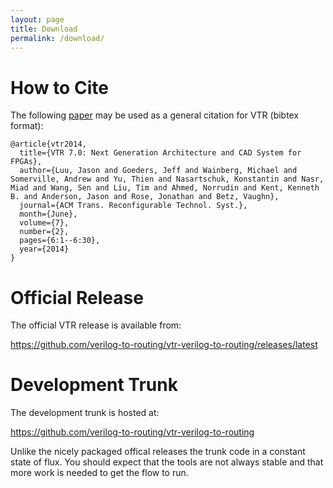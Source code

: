 ```yaml
---
layout: page
title: Download
permalink: /download/
---
```


How to Cite
===========
The following [paper](http://dx.doi.org/10.1145/2617593) may be used as a general citation for VTR (bibtex format):

    @article{vtr2014,
      title={VTR 7.0: Next Generation Architecture and CAD System for FPGAs},
      author={Luu, Jason and Goeders, Jeff and Wainberg, Michael and Somerville, Andrew and Yu, Thien and Nasartschuk, Konstantin and Nasr, Miad and Wang, Sen and Liu, Tim and Ahmed, Norrudin and Kent, Kenneth B. and Anderson, Jason and Rose, Jonathan and Betz, Vaughn},
      journal={ACM Trans. Reconfigurable Technol. Syst.},
      month={June},
      volume={7}, 
      number={2}, 
      pages={6:1--6:30}, 
      year={2014}
    }

Official Release
================

The official VTR release is available from:

<https://github.com/verilog-to-routing/vtr-verilog-to-routing/releases/latest>


Development Trunk
=================
The development trunk is hosted at:

<https://github.com/verilog-to-routing/vtr-verilog-to-routing>

Unlike the nicely packaged offical releases the trunk code in a constant state of flux. 
You should expect that the tools are not always stable and that more work is needed to get the flow to run.

